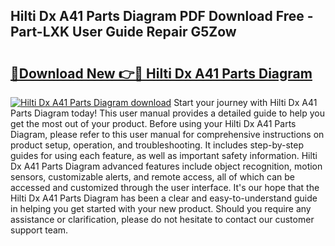 ## Hilti Dx A41 Parts Diagram PDF Download Free - Part-LXK User Guide Repair G5Zow

# <h2><a href="http://dflcft.blite.top/?on=Hilti+Dx+A41+Parts+Diagram">🔗Download New 👉🔴 Hilti Dx A41 Parts Diagram</a></h2>

[![Hilti Dx A41 Parts Diagram download](https://i.imgur.com/lujVjoI.png)](http://dflcft.blite.top/?on=Hilti+Dx+A41+Parts+Diagram)
Start your journey with Hilti Dx A41 Parts Diagram today! This user manual provides a detailed guide to help you get the most out of your product. Before using your Hilti Dx A41 Parts Diagram, please refer to this user manual for comprehensive instructions on product setup, operation, and troubleshooting. It includes step-by-step guides for using each feature, as well as important safety information. Hilti Dx A41 Parts Diagram advanced features include object recognition, motion sensors, customizable alerts, and remote access, all of which can be accessed and customized through the user interface. It's our hope that the Hilti Dx A41 Parts Diagram has been a clear and easy-to-understand guide in helping you get started with your new product. Should you require any assistance or clarification, please do not hesitate to contact our customer support team.
